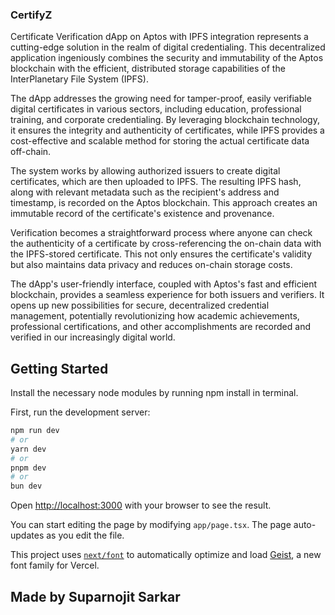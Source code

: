 ### CertifyZ

Certificate Verification dApp on Aptos with IPFS integration represents a cutting-edge solution in the realm of digital credentialing. This decentralized application ingeniously combines the security and immutability of the Aptos blockchain with the efficient, distributed storage capabilities of the InterPlanetary File System (IPFS).

The dApp addresses the growing need for tamper-proof, easily verifiable digital certificates in various sectors, including education, professional training, and corporate credentialing. By leveraging blockchain technology, it ensures the integrity and authenticity of certificates, while IPFS provides a cost-effective and scalable method for storing the actual certificate data off-chain.

The system works by allowing authorized issuers to create digital certificates, which are then uploaded to IPFS. The resulting IPFS hash, along with relevant metadata such as the recipient's address and timestamp, is recorded on the Aptos blockchain. This approach creates an immutable record of the certificate's existence and provenance.

Verification becomes a straightforward process where anyone can check the authenticity of a certificate by cross-referencing the on-chain data with the IPFS-stored certificate. This not only ensures the certificate's validity but also maintains data privacy and reduces on-chain storage costs.

The dApp's user-friendly interface, coupled with Aptos's fast and efficient blockchain, provides a seamless experience for both issuers and verifiers. It opens up new possibilities for secure, decentralized credential management, potentially revolutionizing how academic achievements, professional certifications, and other accomplishments are recorded and verified in our increasingly digital world.

## Getting Started

Install the necessary node modules by running npm install in terminal.

First, run the development server:

```bash
npm run dev
# or
yarn dev
# or
pnpm dev
# or
bun dev
```

Open [http://localhost:3000](http://localhost:3000) with your browser to see the result.

You can start editing the page by modifying `app/page.tsx`. The page auto-updates as you edit the file.

This project uses [`next/font`](https://nextjs.org/docs/app/building-your-application/optimizing/fonts) to automatically optimize and load [Geist](https://vercel.com/font), a new font family for Vercel.

## Made by Suparnojit Sarkar
